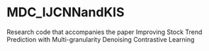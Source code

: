 # MDC_IJCNNandKIS
Research code that accompanies the paper Improving Stock Trend Prediction with Multi-granularity Denoising Contrastive Learning
